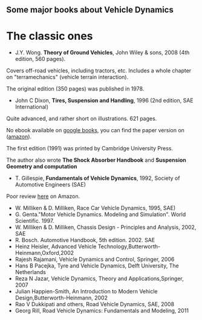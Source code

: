 ## Some major books about Vehicle Dynamics

# The classic ones #

* J.Y. Wong. **Theory of Ground Vehicles**, John Wiley & sons, 2008 (4th edition, 560 pages).

Covers off-road vehicles, including tractors, etc. Includes a whole chapter on "terramechanics" (vehicle terrain interaction).

The original edition (350 pages) was published in 1978.


* John C Dixon, **Tires, Suspension and Handling**, 1996 (2nd edition, SAE International)

Quite advanced, and rather short on illustrations. 621 pages.
 
 No ebook available on [google books](https://books.google.fr/books?id=r6pTAAAAMAAJ), you can find the paper version on ([amazon](https://www.amazon.fr/Tires-Suspension-Handling-John-Dixon/dp/1560918314)).
 
The first edition (1991) was printed by Cambridge University Press.

 The author also wrote **The Shock Absorber Handbook** and **Suspension Geometry and computation**

* T. Gillespie, **Fundamentals of Vehicle Dynamics**, 1992, Society of Automotive Engineers (SAE)

Poor review [here](https://www.amazon.com/gp/customer-reviews/R104E7C5XMGASH/ref=cm_cr_arp_d_viewpnt?ie=UTF8&ASIN=1560911999#R104E7C5XMGASH) on Amazon.


* W. Milliken & D. Milliken, Race Car Vehicle Dynamics, 1995, SAE)
* G. Genta."Motor Vehicle Dynamics. Modeling and Simulation". World Scientific. 1997.
* W. Milliken & D. Milliken, Chassis Design - Principles and Analysis, 2002, SAE
* R. Bosch. Automotive Handbook, 5th edition. 2002. SAE
* Heinz Heisler, Advanced Vehicle Technology,Butterworth-Heinmann,Oxford,2002
* Rajesh Rajamani, Vehicle Dynamics and Control, Springer, 2006
* Hans B Pacejka, Tyre and Vehicle Dynamics, Delft University, The Netherlands
* Reza N Jazar, Vehicle Dynamics, Theory and Applications,Springer, 2007
* Julian Happien-Smith, An Introduction to Modern Vehicle Design,Butterworth-Heinmann, 2002
* Rao V Dukkipati and others, Road Vehicle Dynamics, SAE, 2008
* Georg Rill, Road Vehicle Dynamics: Fundamentals and Modeling, 2011 

